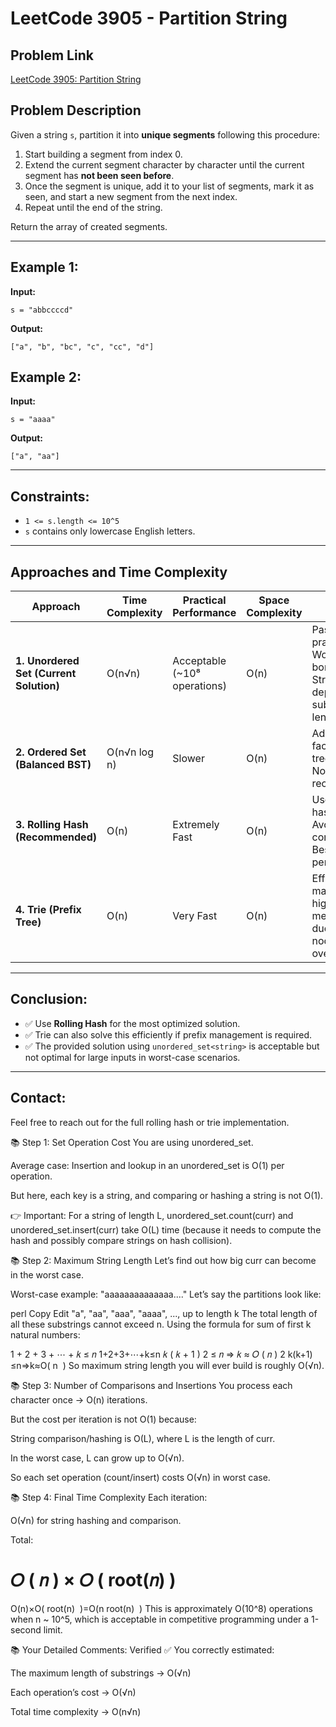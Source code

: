 # LeetCode 3905 - Partition String

## Problem Link

[LeetCode 3905: Partition String](https://leetcode.com/problems/partition-string)

## Problem Description

Given a string `s`, partition it into **unique segments** following this procedure:

1. Start building a segment from index 0.
2. Extend the current segment character by character until the current segment has **not been seen before**.
3. Once the segment is unique, add it to your list of segments, mark it as seen, and start a new segment from the next index.
4. Repeat until the end of the string.

Return the array of created segments.

---

## Example 1:

**Input:**

```text
s = "abbccccd"
```

**Output:**

```text
["a", "b", "bc", "c", "cc", "d"]
```

## Example 2:

**Input:**

```text
s = "aaaa"
```

**Output:**

```text
["a", "aa"]
```

---

## Constraints:

* `1 <= s.length <= 10^5`
* `s` contains only lowercase English letters.

---

## Approaches and Time Complexity

| Approach                                | Time Complexity | Practical Performance         | Space Complexity | Notes                                                                                     |
| --------------------------------------- | --------------- | ----------------------------- | ---------------- | ----------------------------------------------------------------------------------------- |
| **1. Unordered Set (Current Solution)** | O(n√n)          | Acceptable (\~10⁸ operations) | O(n)             | Passes in practice. Worst-case is borderline. String hashing depends on substring length. |
| **2. Ordered Set (Balanced BST)**       | O(n√n log n)    | Slower                        | O(n)             | Adds log n factor due to tree balancing. Not recommended.                                 |
| **3. Rolling Hash (Recommended)**       | O(n)            | Extremely Fast                | O(n)             | Uses integer hashing. Avoids string comparisons. Best performance.                        |
| **4. Trie (Prefix Tree)**               | O(n)            | Very Fast                     | O(n)             | Efficient prefix matching, but higher memory usage due to trie node overhead.             |

---

## Conclusion:

* ✅ Use **Rolling Hash** for the most optimized solution.
* ✅ Trie can also solve this efficiently if prefix management is required.
* ✅ The provided solution using `unordered_set<string>` is acceptable but not optimal for large inputs in worst-case scenarios.

---

## Contact:

Feel free to reach out for the full rolling hash or trie implementation.


📚 Step 1: Set Operation Cost
You are using unordered_set<string>.

Average case: Insertion and lookup in an unordered_set is O(1) per operation.

But here, each key is a string, and comparing or hashing a string is not O(1).

👉 Important:
For a string of length L, unordered_set.count(curr) and unordered_set.insert(curr) take O(L) time
(because it needs to compute the hash and possibly compare strings on hash collision).

📚 Step 2: Maximum String Length
Let’s find out how big curr can become in the worst case.

Worst-case example: "aaaaaaaaaaaaaa...."
Let’s say the partitions look like:

perl
Copy
Edit
"a", "aa", "aaa", "aaaa", ..., up to length k
The total length of all these substrings cannot exceed n.
Using the formula for sum of first k natural numbers:

1
+
2
+
3
+
⋯
+
𝑘
≤
𝑛
1+2+3+⋯+k≤n
𝑘
(
𝑘
+
1
)
2
≤
𝑛
⇒
𝑘
≈
𝑂
(
𝑛
)
2
k(k+1)
​
 ≤n⇒k≈O( 
n
​
 )
So maximum string length you will ever build is roughly O(√n).

📚 Step 3: Number of Comparisons and Insertions
You process each character once → O(n) iterations.

But the cost per iteration is not O(1) because:

String comparison/hashing is O(L), where L is the length of curr.

In the worst case, L can grow up to O(√n).

So each set operation (count/insert) costs O(√n) in worst case.

📚 Step 4: Final Time Complexity
Each iteration:

O(√n) for string hashing and comparison.

Total:

𝑂
(
𝑛
)
×
𝑂
(
root(𝑛)
)
=

O(n)×O( 
root(n)
​
 )=O(n 
root(n)
​
 )
This is approximately O(10^8) operations when n ~ 10^5, which is acceptable in competitive programming under a 1-second limit.

📚 Your Detailed Comments: Verified ✅
You correctly estimated:

The maximum length of substrings → O(√n)

Each operation’s cost → O(√n)

Total time complexity → O(n√n)
